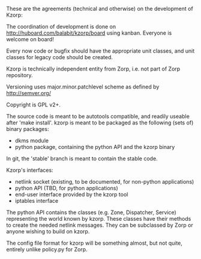 These are the agreements (technical and otherwise) on the development of Kzorp:

The coordination of development is done on http://huboard.com/balabit/kzorp/board using kanban.
Everyone is welcome on board!

Every now code or bugfix should have the appropriate unit classes, and unit
classes for legacy code should be created.

Kzorp is technically independent entity from Zorp, i.e. not part of Zorp repository.

Versioning uses major.minor.patchlevel scheme as defined by http://semver.org/

Copyright is GPL v2+.

The source code is meant to be autotools compatible, and readily useable after 'make install'.
kzorp is meant to be packaged as the following (sets of) binary packages:
 - dkms module
 - python package, containing the python API and the kzorp binary 

In git, the 'stable' branch is meant to contain the stable code.

Kzorp's interfaces:

 - netlink socket (existing, to be documented, for non-python applications)
 - python API (TBD, for python applications)
 - end-user interface provided by the kzorp tool
 - iptables interface

The python API contains the classes (e.g. Zone, Dispatcher, Service) representing the world known by kzorp.
These classes have their methods to create the needed netlink messages.
They can be subclassed by Zorp or anyone wishing to build on kzorp.

The config file format for kzorp will be something almost, but not quite, entirely unlike policy.py for Zorp.


